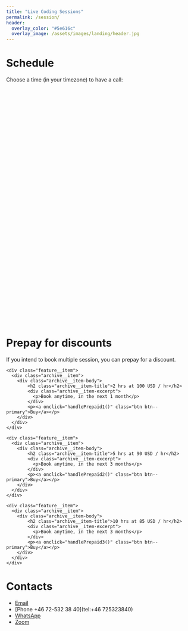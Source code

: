 ```yaml
---
title: "Live Coding Sessions"
permalink: /session/
header:
  overlay_color: "#5e616c"
  overlay_image: /assets/images/landing/header.jpg
---
```

# Schedule

Choose a time (in your timezone) to have a call:
<!-- Calendly inline widget begin -->
<div class="calendly-inline-widget" data-url="https://calendly.com/anish749/meet?hide_event_type_details=1" style="min-width:320px;height:630px;"></div>
<script type="text/javascript" src="https://assets.calendly.com/assets/external/widget.js"></script>
<!-- Calendly inline widget end -->

# Prepay for discounts
If you intend to book multiple session, you can prepay for a discount.

<script type="text/javascript" src="https://js.stripe.com/v3/"></script>
<div class="feature__wrapper">

    <div class="feature__item">
      <div class="archive__item">
        <div class="archive__item-body">
            <h2 class="archive__item-title">2 hrs at 100 USD / hr</h2>
            <div class="archive__item-excerpt">
              <p>Book anytime, in the next 1 month</p>
            </div>
            <p><a onclick="handlePrepaid1()" class="btn btn--primary">Buy</a></p>
        </div>
      </div>
    </div>
  
    <div class="feature__item">
      <div class="archive__item">
        <div class="archive__item-body">
            <h2 class="archive__item-title">5 hrs at 90 USD / hr</h2>
            <div class="archive__item-excerpt">
              <p>Book anytime, in the next 3 months</p>
            </div>
            <p><a onclick="handlePrepaid2()" class="btn btn--primary">Buy</a></p>
        </div>
      </div>
    </div>

    <div class="feature__item">
      <div class="archive__item">
        <div class="archive__item-body">
            <h2 class="archive__item-title">10 hrs at 85 USD / hr</h2>
            <div class="archive__item-excerpt">
              <p>Book anytime, in the next 3 months</p>
            </div>
            <p><a onclick="handlePrepaid3()" class="btn btn--primary">Buy</a></p>
        </div>
      </div>
    </div>

</div>


# Contacts
  - [Email](mailto:anish749@gmail.com)
  - [Phone +46 72-532 38 40](tel:+46 725323840)
  - [WhatsApp](https://wa.me/46725323840)
  - [Zoom](https://us04web.zoom.us/j/5393122063?pwd=VUNEdkE0R0VxQisyVU9TZitQSU1QQT09)
